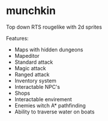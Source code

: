 # munchkin
Top down RTS rougelike with 2d sprites

Features:
- Maps with hidden dungeons
- Mapeditor
- Standard attack
- Magic attack
- Ranged attack
- Inventory system
- Interactable NPC's
- Shops
- Interactable envirement
- Enemies witch A* pathfinding
- Ability to traverse water on boats
